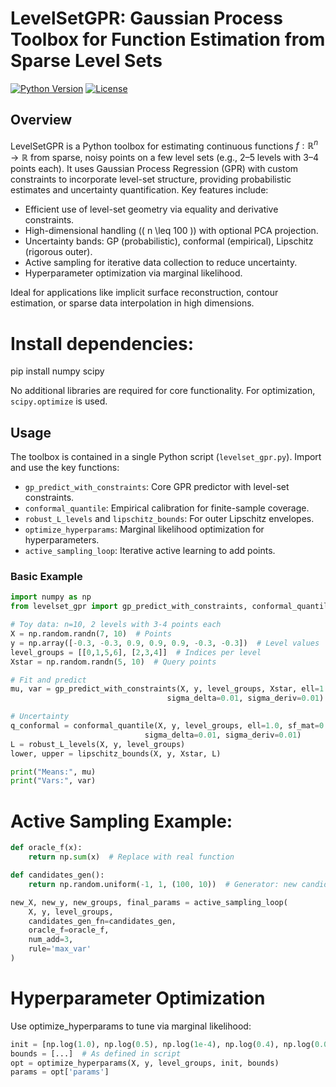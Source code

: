 # LevelSetGPR: Gaussian Process Toolbox for Function Estimation from Sparse Level Sets

[![Python Version](https://img.shields.io/badge/python-3.8%2B-blue)](https://www.python.org/downloads/)
[![License](https://img.shields.io/badge/license-MIT-green)](LICENSE)

## Overview

LevelSetGPR is a Python toolbox for estimating continuous functions $f: \mathbb{R}^n \to \mathbb{R}$ from sparse, noisy points on a few level sets (e.g., 2–5 levels with 3–4 points each). It uses Gaussian Process Regression (GPR) with custom constraints to incorporate level-set structure, providing probabilistic estimates and uncertainty quantification. Key features include:

- Efficient use of level-set geometry via equality and derivative constraints.
- High-dimensional handling (\( n \leq 100 \)) with optional PCA projection.
- Uncertainty bands: GP (probabilistic), conformal (empirical), Lipschitz (rigorous outer).
- Active sampling for iterative data collection to reduce uncertainty.
- Hyperparameter optimization via marginal likelihood.

Ideal for applications like implicit surface reconstruction, contour estimation, or sparse data interpolation in high dimensions.

# Install dependencies:

pip install numpy scipy


No additional libraries are required for core functionality. For optimization, `scipy.optimize` is used.

## Usage

The toolbox is contained in a single Python script (`levelset_gpr.py`). Import and use the key functions:

- `gp_predict_with_constraints`: Core GPR predictor with level-set constraints.
- `conformal_quantile`: Empirical calibration for finite-sample coverage.
- `robust_L_levels` and `lipschitz_bounds`: For outer Lipschitz envelopes.
- `optimize_hyperparams`: Marginal likelihood optimization for hyperparameters.
- `active_sampling_loop`: Iterative active learning to add points.

### Basic Example

```python
import numpy as np
from levelset_gpr import gp_predict_with_constraints, conformal_quantile, robust_L_levels, lipschitz_bounds

# Toy data: n=10, 2 levels with 3-4 points each
X = np.random.randn(7, 10)  # Points
y = np.array([-0.3, -0.3, 0.9, 0.9, 0.9, -0.3, -0.3])  # Level values
level_groups = [[0,1,5,6], [2,3,4]]  # Indices per level
Xstar = np.random.randn(5, 10)  # Query points

# Fit and predict
mu, var = gp_predict_with_constraints(X, y, level_groups, Xstar, ell=1.0, sf_mat=0.5, sf_lin=1e-4, sf_const=0.4,
                                   sigma_delta=0.01, sigma_deriv=0.01)

# Uncertainty
q_conformal = conformal_quantile(X, y, level_groups, ell=1.0, sf_mat=0.5, sf_lin=1e-4, sf_const=0.4,
                              sigma_delta=0.01, sigma_deriv=0.01)
L = robust_L_levels(X, y, level_groups)
lower, upper = lipschitz_bounds(X, y, Xstar, L)

print("Means:", mu)
print("Vars:", var)
```

# Active Sampling Example:

```python
def oracle_f(x):
    return np.sum(x)  # Replace with real function

def candidates_gen():
    return np.random.uniform(-1, 1, (100, 10))  # Generator: new candidates each iter

new_X, new_y, new_groups, final_params = active_sampling_loop(
    X, y, level_groups,
    candidates_gen_fn=candidates_gen,
    oracle_f=oracle_f,
    num_add=3,
    rule='max_var'
)
```
# Hyperparameter Optimization
Use optimize_hyperparams to tune via marginal likelihood:

```python
init = [np.log(1.0), np.log(0.5), np.log(1e-4), np.log(0.4), np.log(0.01), np.log(0.01)]
bounds = [...]  # As defined in script
opt = optimize_hyperparams(X, y, level_groups, init, bounds)
params = opt['params']
```
